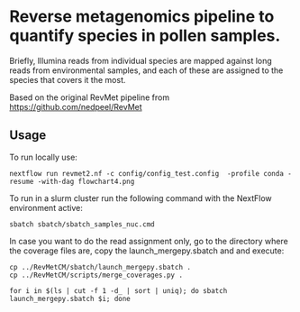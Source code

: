 # Reverse metagenomics pipeline to quantify species in pollen samples. 

Briefly, Illumina reads from individual species are mapped against long reads from environmental samples, and each of these are assigned to the species that covers it the most. 

Based on the original RevMet pipeline from https://github.com/nedpeel/RevMet 

## Usage

To run locally use: 

```
nextflow run revmet2.nf -c config/config_test.config  -profile conda -resume -with-dag flowchart4.png
```

To run in a slurm cluster run the following command with the NextFlow environment active: 

```
sbatch sbatch/sbatch_samples_nuc.cmd
```

In case you want to do the read assignment only, go to the directory where the coverage files are, copy the launch_mergepy.sbatch and  and execute:

```
cp ../RevMetCM/sbatch/launch_mergepy.sbatch .
cp ../RevMetCM/scripts/merge_coverages.py .

for i in $(ls | cut -f 1 -d_ | sort | uniq); do sbatch launch_mergepy.sbatch $i; done
```

